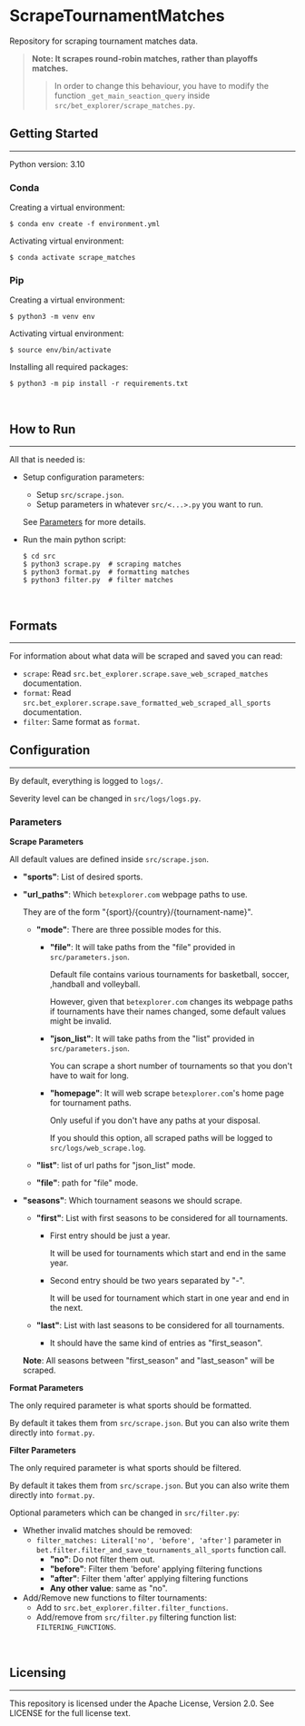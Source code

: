# **ScrapeTournamentMatches**
Repository for scraping tournament matches data.

> **Note: It scrapes round-robin matches, rather than playoffs matches.**
>> In order to change this behaviour, you have to modify the function `_get_main_seaction_query` inside `src/bet_explorer/scrape_matches.py`.

## **Getting Started**
---

Python version: 3.10

### **Conda**

Creating a virtual environment:

```
$ conda env create -f environment.yml
```

Activating virtual environment:
```
$ conda activate scrape_matches
```

### **Pip**

Creating a virtual environment:

```
$ python3 -m venv env
```

Activating virtual environment:

```
$ source env/bin/activate
```

Installing all required packages:

```
$ python3 -m pip install -r requirements.txt
```

<br>

## **How to Run**
---

All that is needed is:

- Setup configuration parameters:
    - Setup `src/scrape.json`.
    - Setup parameters in whatever `src/<...>.py` you want to run.

    See [Parameters](#parameters) for more details.

- Run the main python script:

    ```
    $ cd src
    $ python3 scrape.py  # scraping matches
    $ python3 format.py  # formatting matches
    $ python3 filter.py  # filter matches
    ```

<br>

## **Formats**
---
For information about what data will be scraped and saved you can read:

- `scrape`: Read `src.bet_explorer.scrape.save_web_scraped_matches` documentation.
- `format`: Read `src.bet_explorer.scrape.save_formatted_web_scraped_all_sports` documentation.
- `filter`: Same format as `format`.

## **Configuration**
---

By default, everything is logged to `logs/`. 

Severity level can be changed in `src/logs/logs.py`.

### **Parameters**

**Scrape Parameters**

All default values are defined inside `src/scrape.json`. 

- **"sports"**: List of desired sports.

- **"url_paths"**:  Which `betexplorer.com` webpage paths to use. 

    They are of the form "{sport}/{country}/{tournament-name}".

    - **"mode"**: There are three possible modes for this.

        - **"file"**: It will take paths from the "file" provided in `src/parameters.json`. 

            Default file contains various tournaments for basketball, soccer, ,handball and volleyball. 
            
            However, given that `betexplorer.com` changes its webpage paths if tournaments have their names changed, some default values might be invalid. 
        
        - **"json_list"**: It will take paths from the "list" provided in `src/parameters.json`.

            You can scrape a short number of tournaments so that you don't have to wait for long. 

        - **"homepage"**: It will web scrape `betexplorer.com`'s home page for tournament paths. 
        
            Only useful if you don't have any paths at your disposal.

            If you should this option, all scraped paths will be logged to `src/logs/web_scrape.log`.

    - **"list"**: list of url paths for "json_list" mode.

    - **"file"**: path for "file" mode.

- **"seasons"**: Which tournament seasons we should scrape.

    - **"first"**: List with first seasons to be considered for all tournaments. 

        - First entry should be just a year. 
        
            It will be used for tournaments which start and end in the same year.

        - Second entry should be two years separated by "-". 
        
            It will be used for tournament which start in one year and end in the next.

    - **"last"**: List with last seasons to be considered for all tournaments. 

        - It should have the same kind of entries as "first_season".

    **Note**: All seasons between "first_season" and "last_season" will be scraped.

**Format Parameters**

The only required parameter is what sports should be formatted.

By default it takes them from `src/scrape.json`. But you can also write them directly into `format.py`.


**Filter Parameters**

The only required parameter is what sports should be filtered.

By default it takes them from `src/scrape.json`. But you can also write them directly into `format.py`.

Optional parameters which can be changed in `src/filter.py`:
- Whether invalid matches should be removed: 
    - `filter_matches: Literal['no', 'before', 'after']` parameter in `bet.filter.filter_and_save_tournaments_all_sports` function call.
        - **"no"**: Do not filter them out.
        - **"before"**: Filter them 'before' applying filtering functions
        - **"after"**: Filter them 'after' applying filtering functions
        - **Any other value**: same as "no".
- Add/Remove new functions to filter tournaments: 
    - Add to `src.bet_explorer.filter.filter_functions`.
    - Add/remove from `src/filter.py` filtering function list: `FILTERING_FUNCTIONS`.


<br>

## **Licensing**
---

This repository is licensed under the Apache License, Version 2.0. See LICENSE for the full license text.
